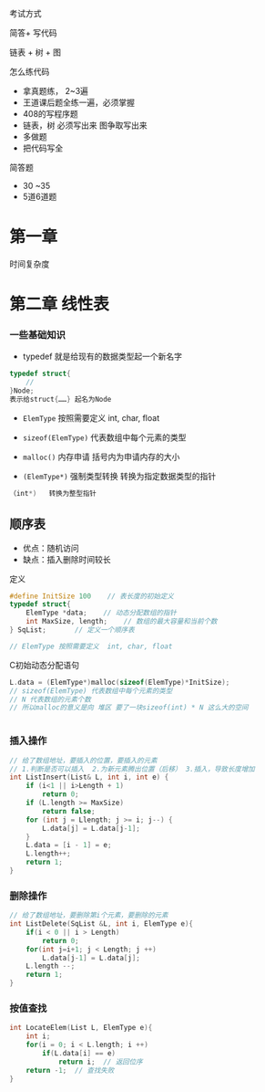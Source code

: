 考试方式

简答+ 写代码

链表 + 树 + 图

怎么练代码

* 拿真题练， 2~3遍
* 王道课后题全练一遍，必须掌握
* 408的写程序题
* 链表，树 必须写出来  图争取写出来
* 多做题
* 把代码写全



简答题

* 30 ~35
* 5道6道题  



# 第一章

时间复杂度





# 第二章 线性表

### 一些基础知识

* typedef   就是给现有的数据类型起一个新名字

```c
typedef struct{
	//
}Node;    
表示给struct{……} 起名为Node
```

* `ElemType` 按照需要定义  int, char, float

* `sizeof(ElemType)` 代表数组中每个元素的类型

* `malloc()` 内存申请 括号内为申请内存的大小

*  `(ElemType*)` 强制类型转换  转换为指定数据类型的指针

  ```c
  （int*)   转换为整型指针
  ```

  

## 顺序表

* 优点：随机访问
* 缺点：插入删除时间较长

定义

```c
#define InitSize 100	// 表长度的初始定义
typedef struct{
	ElemType *data;    // 动态分配数组的指针
    int MaxSize, length;	// 数组的最大容量和当前个数
} SqList;		// 定义一个顺序表

// ElemType 按照需要定义  int, char, float
```

C初始动态分配语句

```c
L.data = (ElemType*)malloc(sizeof(ElemType)*InitSize);
// sizeof(ElemType) 代表数组中每个元素的类型
// N 代表数组的元素个数
// 所以malloc的意义是向 堆区 要了一块sizeof(int) * N 这么大的空间
```

```

```



### 插入操作

```c
// 给了数组地址，要插入的位置，要插入的元素
// 1.判断是否可以插入  2.为新元素腾出位置（后移） 3.插入，导致长度增加
int ListInsert(List& L, int i, int e) {
	if (i<1 || i>Length + 1)
		return 0;
	if (L.length >= MaxSize)
		return false;
	for (int j = Llength; j >= i; j--) {
		L.data[j] = L.data[j-1];
	}
	L.data = [i - 1] = e;
	L.length++;
	return 1;
}
```



### 删除操作

```c
// 给了数组地址，要删除第i个元素，要删除的元素
int ListDelete(SqList &L, int i, ElemType e){
	if(i < 0 || i > Length)
        return 0;
    for(int j=i+1; j < Length; j ++)
        L.data[j-1] = L.data[j];
    L.length --;
    return 1;
}
```



### 按值查找

```c
int LocateElem(List L, ElemType e){
	int i;
    for(i = 0; i < L.length; i ++)
        if(L.data[i] == e)
            return i;  // 返回位序
    return -1;  // 查找失败
}
```








